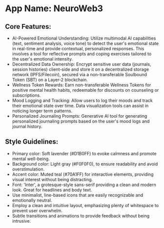 # **App Name**: NeuroWeb3

## Core Features:

- AI-Powered Emotional Understanding: Utilize multimodal AI capabilities (text, sentiment analysis, voice tone) to detect the user's emotional state in real-time and provide contextual, personalized responses. This involves a tool for reflective prompts and coping exercises tailored to the user's emotional intensity.
- Decentralized Data Ownership: Encrypt sensitive user data (journals, session histories) client-side and store it on a decentralized storage network (IPFS/Filecoin), secured via a non-transferable Soulbound Token (SBT) on a Layer-2 blockchain.
- Wellness Token Rewards: Earn non-transferable Wellness Tokens for positive mental health habits, redeemable for discounts on counseling or subscriptions.
- Mood Logging and Tracking: Allow users to log their moods and track their emotional state over time. Data visualization tools can assist in noticing longer term patterns.
- Personalized Journaling Prompts: Generative AI tool for generating personalized journaling prompts based on the user's mood logs and journal history.

## Style Guidelines:

- Primary color: Soft lavender (#D1B0FF) to evoke calmness and promote mental well-being.
- Background color: Light gray (#F0F0F0), to ensure readability and avoid overstimulation.
- Accent color: Muted teal (#70A1FF) for interactive elements, providing visual interest without being distracting.
- Font: 'Inter', a grotesque-style sans-serif providing a clean and modern look. Great for headlines and body text.
- Use minimalist, line-based icons that are easily recognizable and emotionally neutral.
- Employ a clean and intuitive layout, emphasizing plenty of whitespace to prevent user overwhelm.
- Subtle transitions and animations to provide feedback without being intrusive.